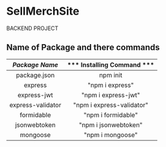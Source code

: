 # SellMerchSite
BACKEND PROJECT
## Name of Package and there commands

| ***Package Name*** |*** Installing Command *** |
|    :--:      |     :--:           |
|package.json           |  npm init                  |
|     express         |     "npm i express"                |
|    express-jwt          |   "npm i express-jwt"                  |
|     express-validator         |    "npm i express-validator"                 |
|     formidable         |              "npm i formidable"       |
|    jsonwebtoken          |    "npm i jsonwebtoken"                 |
|     mongoose         |        "npm i mongoose"             |



